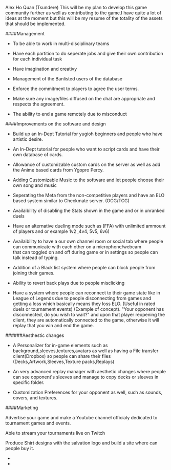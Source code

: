 Alex Ho Quan (Tsundere)
This will be my plan to develop this game community further as well as contributing to the game.I have quite a lot of ideas at the moment but this will be my resume of the totality of the assets that should be implemented.

####Management

- To be able to work in multi-disciplinary teams

- Have each partition to do seperate jobs and give their own contribution for each individual task

- Have imagination and creativy

- Management of the Banlisted users of the database

- Enforce the commitment to players to agree the user terms.

- Make sure any image/files diffused on the chat are appropriate and respects the agreement.
- The ability to end a game remotely due to misconduct

####Improvements on the software and design

- Build up an In-Dept Tutorial for yugioh beginners and people who have artistic desire.

- An In-Dept tutorial for people who want to script cards and have their own database of cards.

- Allowance of customizable custom cards on the server as well as add the Anime based cards from Ygopro Percy.

- Adding Customizable Music to the software and let people choose their own song and music

- Seperating the Meta from the non-competitive players and have an ELO based system similar to Checkmate server. (OCG/TCG)

- Availaibility of disabling the Stats shown in the game and or in unranked duels 

- Have an alternative dueling mode such as (FFA) with unlimited ammount of players and or example 1v2 ,4v4, 5v5, 6v6)
- Availaibility to have a our own channel room or social tab where people can communicate with each other on a microphone/webcam  
that can toggled on and off during game or in settings so people can talk instead of typing.

- Addition of a Black list system where people can block people from joining their games.

- Ability to revert back plays due to people misclicking

- Have a system where people can reconnect to their game state like in League of Legends due to people disconnecting from games 
and getting a loss which basically means they loss ELO.
(Useful in rated duels or tournament events) (Example of concept).
"Your opponent has disconnected, do you wish to wait?"
 and upon that player reopening the client, they are automatically connected to the game, otherwise it will replay that you win
 and end the game.

######Aesthestic changes

- A Personalizer for in-game elements such as background,sleeves,textures,avatars as well as having a File transfer client(Dropbox) so people can share their files
(Decks,Artwork,Sleeves,Texture packs,Replays)

- An very advanced replay manager with aesthetic changes where people can see opponent's sleeves and manage to copy decks or sleeves in specific folder.

- Customization Preferences for your opponent as well, such as sounds, covers, and textures.

####Marketing

Advertise your game and make a Youtube channel officialy dedicated to tournament games and events.

Able to stream your tournaments live on Twitch

Produce Shirt designs with the salvation logo and build a site where can people buy it.









-



-



